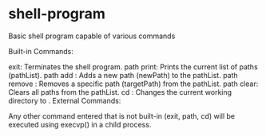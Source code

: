 # shell-program
Basic shell program capable of various commands

Built-in Commands:

exit: Terminates the shell program.
path print: Prints the current list of paths (pathList).
path add <newPath>: Adds a new path (newPath) to the pathList.
path remove <targetPath>: Removes a specific path (targetPath) from the pathList.
path clear: Clears all paths from the pathList.
cd <directory>: Changes the current working directory to <directory>.
External Commands:

Any other command entered that is not built-in (exit, path, cd) will be executed using execvp() in a child process.
